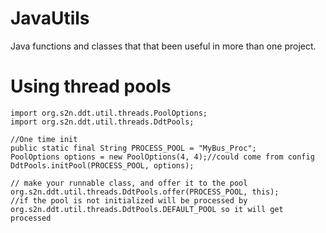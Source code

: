 # JavaUtils
Java functions and classes that that been useful in more than one project.

# Using thread pools

    import org.s2n.ddt.util.threads.PoolOptions;
    import org.s2n.ddt.util.threads.DdtPools;

    //One time init
    public static final String PROCESS_POOL = "MyBus_Proc";
    PoolOptions options = new PoolOptions(4, 4);//could come from config
    DdtPools.initPool(PROCESS_POOL, options);
    
    // make your runnable class, and offer it to the pool
    org.s2n.ddt.util.threads.DdtPools.offer(PROCESS_POOL, this);
    //if the pool is not initialized will be processed by org.s2n.ddt.util.threads.DdtPools.DEFAULT_POOL so it will get processed
